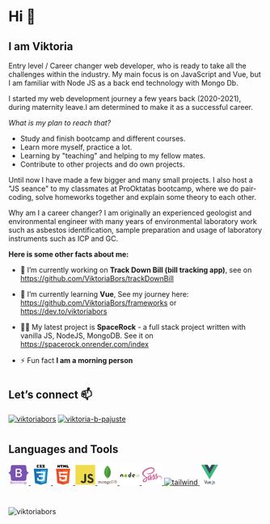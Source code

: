 # Hi  👋

## I am Viktoria
Entry level / Career changer web developer, who is ready to take all the challenges within the industry. My main focus is on JavaScript and Vue, but I am familiar with Node JS as a back end technology with Mongo Db. 

I started my web development journey a few years back (2020-2021), during maternity leave.I am determined to make it as a successful career. 

*What is my plan to reach that?* 

- Study and finish bootcamp and different courses.
- Learn more myself, practice a lot.
- Learning by "teaching" and helping to my fellow mates.
- Contribute to other projects and do own projects. 

Until now I have made a few bigger and many small projects. I also host a "JS seance" to my classmates at ProOktatas bootcamp, where we do pair-coding, solve homeworks together and explain some theory to each other. 

Why am I a career changer? I am originally an experienced geologist and environmental engineer with many years of environmental laboratory work such as asbestos identification, sample preparation and usage of laboratory instruments such as ICP and GC.

**Here is some other facts about me:**
- 🔭 I’m currently working on **Track Down Bill (bill tracking app)**, see on https://github.com/ViktoriaBors/trackDownBill

- 🌱 I’m currently learning **Vue**, See my journey here: https://github.com/ViktoriaBors/frameworks or https://dev.to/viktoriabors

- 👨‍💻 My latest project is **SpaceRock** - a full stack project written with vanilla JS, NodeJS, MongoDB. See it on https://spacerock.onrender.com/index

- ⚡ Fun fact **I am a morning person**
#

## Let’s connect   📫
<p align="left">
<a href="https://dev.to/viktoriabors" target="blank"><img align="center" src="https://raw.githubusercontent.com/rahuldkjain/github-profile-readme-generator/master/src/images/icons/Social/devto.svg" alt="viktoriabors" height="30" width="40" /></a>
<a href="https://linkedin.com/in/viktoria-b-pajuste" target="blank"><img align="center" src="https://raw.githubusercontent.com/rahuldkjain/github-profile-readme-generator/master/src/images/icons/Social/linked-in-alt.svg" alt="viktoria-b-pajuste" height="30" width="40" /></a>
</p>

#

## Languages and Tools
<p align="left"> <a href="https://getbootstrap.com" target="_blank" rel="noreferrer"> <img src="https://raw.githubusercontent.com/devicons/devicon/master/icons/bootstrap/bootstrap-plain-wordmark.svg" alt="bootstrap" width="40" height="40"/> </a> <a href="https://www.w3schools.com/css/" target="_blank" rel="noreferrer"> <img src="https://raw.githubusercontent.com/devicons/devicon/master/icons/css3/css3-original-wordmark.svg" alt="css3" width="40" height="40"/> </a> <a href="https://www.w3.org/html/" target="_blank" rel="noreferrer"> <img src="https://raw.githubusercontent.com/devicons/devicon/master/icons/html5/html5-original-wordmark.svg" alt="html5" width="40" height="40"/> </a> <a href="https://developer.mozilla.org/en-US/docs/Web/JavaScript" target="_blank" rel="noreferrer"> <img src="https://raw.githubusercontent.com/devicons/devicon/master/icons/javascript/javascript-original.svg" alt="javascript" width="40" height="40"/> </a> <a href="https://www.mongodb.com/" target="_blank" rel="noreferrer"> <img src="https://raw.githubusercontent.com/devicons/devicon/master/icons/mongodb/mongodb-original-wordmark.svg" alt="mongodb" width="40" height="40"/> </a> <a href="https://nodejs.org" target="_blank" rel="noreferrer"> <img src="https://raw.githubusercontent.com/devicons/devicon/master/icons/nodejs/nodejs-original-wordmark.svg" alt="nodejs" width="40" height="40"/> </a> <a href="https://sass-lang.com" target="_blank" rel="noreferrer"> <img src="https://raw.githubusercontent.com/devicons/devicon/master/icons/sass/sass-original.svg" alt="sass" width="40" height="40"/> </a> <a href="https://tailwindcss.com/" target="_blank" rel="noreferrer"> <img src="https://www.vectorlogo.zone/logos/tailwindcss/tailwindcss-icon.svg" alt="tailwind" width="40" height="40"/> </a> <a href="https://vuejs.org/" target="_blank" rel="noreferrer"> <img src="https://raw.githubusercontent.com/devicons/devicon/master/icons/vuejs/vuejs-original-wordmark.svg" alt="vuejs" width="40" height="40"/> </a> </p>

#

<p><img align="center" src="https://github-readme-stats.vercel.app/api/top-langs?username=viktoriabors&show_icons=true&locale=en&layout=compact" alt="viktoriabors" /></p>
